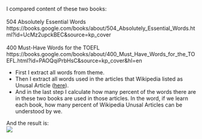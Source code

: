 <p>
I compared content of these two books:
<br><br>
504 Absolutely Essential Words<br>
https://books.google.com/books/about/504_Absolutely_Essential_Words.html?id=UcMz2upckBEC&source=kp_cover
<br><br>
400 Must-Have Words for the TOEFL<br>
https://books.google.com/books/about/400_Must_Have_Words_for_the_TOEFL.html?id=PAOQqiPrbHsC&source=kp_cover&hl=en
</p>

<p>
<ul>
<li>First I extract all words from theme.</li>
<li>Then I extract all words used in the articles that Wikipedia listed as Unusal Article (<a href="https://en.wikipedia.org/wiki/Wikipedia:Unusual_articles">here</a>).</li>
<li>And in the last step I calculate how many percent of the words there are in these two books are used in those articles. In the word, if we learn each book, how many percent of Wikipedia Unusal Articles can be understood by we.</li>
</ul>
</p>

<p>
And the result is:<br>
<img src="https://docs.google.com/spreadsheets/d/1X1dJxKOr6HuJxLtvE90_a16iKjJlS928n83Qjprzlyk/pubchart?oid=1554823769&format=image"></img>
</p>
